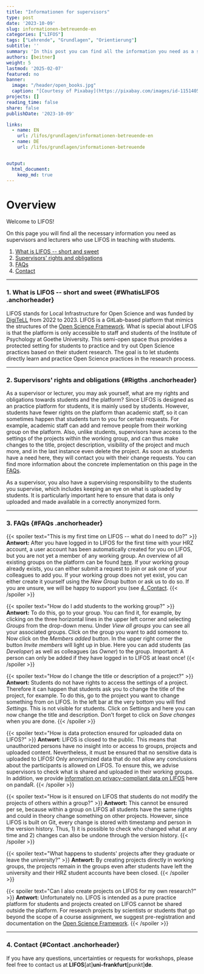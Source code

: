 ```yaml
---
title: "Informationen for supervisors" 
type: post
date: '2023-10-09' 
slug: informationen-betreuende-en
categories: ["LIFOS"] 
tags: ["Lehrende", "Grundlagen", "Orientierung"] 
subtitle: ''
summary: 'In this post you can find all the information you need as a supervisor who uses LIFOS in their teaching. This includes, amongs others, what LIFOs is in the first place, your rights and obligations as a supervisor and FAQs.'
authors: [beitner] 
weight: 5
lastmod: '2025-02-07'
featured: no
banner:
  image: "/header/open_books.jpg"
  caption: "[Courtesy of Pixabay](https://pixabay.com/images/id-1151405/)"
projects: []
reading_time: false
share: false
publishDate: '2023-10-09'

links:
  - name: EN
    url: /lifos/grundlagen/informationen-betreuende-en
  - name: DE
    url: /lifos/grundlagen/informationen-betreuende


output:
  html_document:
    keep_md: true
---
```


# Overview

Welcome to LIFOS! 

On this page you will find all the necessary information you need as supervisors and lecturers who use LIFOS in teaching with students. 

1. [What is LIFOS -- short and sweet](#WhatisLIFOS)
2. [Supervisors' rights and obligations](#Rights)
3. [FAQs](#FAQs)
4. [Contact](#Contact)

***

### 1. What is LIFOS -- short and sweet {#WhatisLIFOS .anchorheader}

LIFOS stands for Local Infrastructure for Open Science and was funded by [DigiTeLL](https://www.uni-frankfurt.de/106206707/Projekt_DigiTeLL) from 2022 to 2023. LIFOS is a GitLab-based platform that mimics the structures of the [Open Science Framework](https://osf.io/). What is special about LIFOS is that the platform is only accessible to staff and students of the Institute of Psychology at Goethe University. This semi-open space thus provides a protected setting for students to practice and try out Open Science practices based on their student research. The goal is to let students directly learn and practice Open Science practices in the research process. 

***

### 2. Supervisors' rights and obligations {#Rigths .anchorheader}

As a supervisor or lecturer, you may ask yourself, what are my rights and obligations towards students and the platform? Since LIFOS is designed as an practice platform for students, it is mainly used by students. However, students have fewer rights on the platform than academic staff, so it can sometimes happen that students turn to you for certain requests. For example, academic staff can add and remove people from their working group on the platform. Also, unlike students, supervisors have access to the settings of the projects within the working group, and can thus make changes to the title, project description, visibility of the project and much more, and in the last instance even delete the project. As soon as students have a need here, they will contact you with their change requests. You can find more information about the concrete implementation on this page in the [FAQs](#FAQs).

As a supervisor, you also have a supervising responsibility to the students you supervise, which includes keeping an eye on what is uploaded by students. It is particularly important here to ensure that data is only uploaded and made available in a correctly anonymized form. 


***

### 3. FAQs {#FAQs .anchorheader}

{{< spoiler text="This is my first time on LIFOS -- what do I need to do?" >}}
**Antwort:** After you have logged in to LIFOS for the first time with your HRZ account, a user account has been automatically created for you on LIFOS, but you are not yet a member of any working group. An overview of all existing groups on the platform can be found [here](https://lifos.uni-frankfurt.de/explore/groups). If your working group already exists, you can either submit a request to join or ask one of your colleagues to add you. If your working group does not yet exist, you can either create it yourself using the *New Group* button or ask us to do so. If you are unsure, we will be happy to support you (see [4. Contact](#Contact).
{{< /spoiler >}}

{{< spoiler text="How do I add students to the working group?" >}}
**Antwort:** To do this, go to your group. You can find it, for example, by clicking on the three horizontal lines in the upper left corner and selecting *Groups* from the drop-down menu. Under *View all groups* you can see all your associated groups. Click on the group you want to add someone to. Now click on the *Members added* button. In the upper right corner the button *Invite members* will light up in blue. Here you can add students (as *Developer*) as well as colleagues (as *Owner*) to the group. Important: A person can only be added if they have logged in to LIFOS at least once!
{{< /spoiler >}}

{{< spoiler text="How do I change the title or description of a project?" >}}
**Antwort:** Students do not have rights to access the settings of a project. Therefore it can happen that students ask you to change the title of the project, for example. To do this, go to the project you want to change something from on LIFOS. In the left bar at the very bottom you will find *Settings*. This is not visible for students. Click on Settings and here you can now change the title and description. Don't forget to click on *Save changes* when you are done.
{{< /spoiler >}}

{{< spoiler text="How is data protection ensured for uploaded data on LIFOS?" >}}
**Antwort:** LIFOS is closed to the public. This means that unauthorized persons have no insight into or access to groups, projects and uploaded content. Nevertheless, it must be ensured that no sensitive data is uploaded to LIFOS! Only anonymized data that do not allow any conclusions about the participants is allowed on LIFOS. To ensure this, we advise supervisors to check what is shared and uploaded in their working groups. In addition, we provide [information on privacy-compliant data on LIFOS](https://pandar.netlify.app/lifos/grundlagen/datenschutz-en/) here on pandaR. 
{{< /spoiler >}}

{{< spoiler text="How is it ensured on LIFOS that students do not modify the projects of others within a group?" >}}
**Antwort:** This cannot be ensured per se, because within a group on LIFOS all students have the same rights and could in theory change something on other projects. However, since LIFOS is built on Git, every change is stored with timestamp and person in the version history. Thus, 1) it is possible to check who changed what at any time and 2) changes can also be undone through the version history. 
{{< /spoiler >}}

{{< spoiler text="What happens to students' projects after they graduate or leave the university?" >}}
**Antwort:** By creating projects directly in working groups, the projects remain in the groups even after students have left the university and their HRZ student accounts have been closed. 
{{< /spoiler >}}

{{< spoiler text="Can I also create projects on LIFOS for my own research?" >}}
**Antwort:** Unfortunately no. LIFOS is intended as a pure practice platform for students and projects created on LIFOS cannot be shared outside the platform. For research projects by scientists or students that go beyond the scope of a course assignment, we suggest pre-registration and documentation on the [Open Science Framework](https://osf.io/). 
{{< /spoiler >}}

***

### 4. Contact {#Contact .anchorheader}

If you have any questions, uncertainties or requests for workshops, please feel free to contact us at **LIFOS**[at]**uni-frankfurt**[punkt]**de**.
